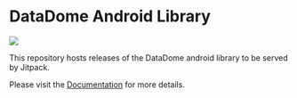# DataDome Android Library

[![](https://jitpack.io/v/DataDome/datadome-android-package.svg)](https://jitpack.io/#DataDome/datadome-android-package)


This repository hosts releases of the DataDome android library to be served by Jitpack.

Please visit the [Documentation](https://docs.datadome.co/docs/android-sdk) for more details. 

